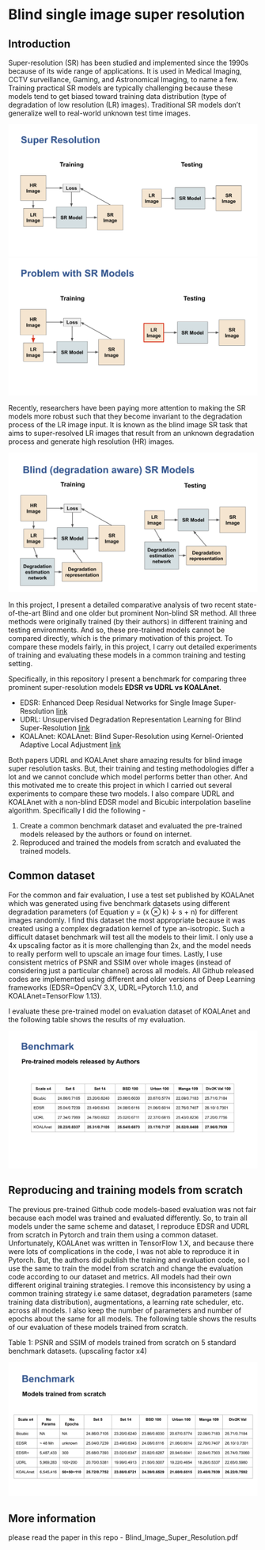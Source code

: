 # Blind single image super resolution

## Introduction

Super-resolution (SR) has been studied and implemented since the 1990s because of its wide range of applications. It is used in Medical Imaging, CCTV surveillance, Gaming, and Astronomical Imaging, to name a few. Training practical SR models are typically challenging because these models tend to get biased toward training data distribution (type of degradation of low resolution (LR) images). Traditional SR models don’t generalize well to real-world unknown test time images. 

<img src="https://github.com/DevashishPrasad/superresolution/blob/main/pictures/1.png" />

<img src="https://github.com/DevashishPrasad/superresolution/blob/main/pictures/2.png" />

Recently, researchers have been paying more attention to making the SR models more robust such that they become invariant to the degradation process of the LR image input. It is known as the blind image SR task that aims to super-resolved LR images that result from an unknown degradation process and generate high resolution (HR) images. 

<img src="https://github.com/DevashishPrasad/superresolution/blob/main/pictures/3.png" />

In this project, I present a detailed comparative analysis of two recent state-of-the-art Blind and one older but prominent Non-blind SR method. All three methods were originally trained (by their authors) in different training and testing environments. And so, these pre-trained models cannot be compared directly, which is the primary motivation of this project. To compare these models fairly, in this project, I carry out detailed experiments of training and evaluating these models in a common training and testing setting. 

Specifically, in this repository I present a benchmark for comparing three prominent super-resolution models **EDSR vs UDRL vs KOALAnet**.

- EDSR: Enhanced Deep Residual Networks for Single Image Super-Resolution [link](https://arxiv.org/abs/1707.02921)
- UDRL: Unsupervised Degradation Representation Learning for Blind Super-Resolution [link](https://arxiv.org/abs/2104.00416)
- KOALAnet: KOALAnet: Blind Super-Resolution using Kernel-Oriented Adaptive Local Adjustment [link](https://arxiv.org/abs/2012.08103)

Both papers UDRL and KOALAnet share amazing results for blind image super resolution tasks. But, their training and testing methodologies differ a lot and we cannot conclude which model performs better than other. And this motivated me to create this project in which I carried out several experiments to compare these two models. I also compare UDRL and KOALAnet with a non-blind EDSR model and Bicubic interpolation baseline algorithm. Specifically I did the following - 

1. Create a common benchmark dataset and evaluated the pre-trained models released by the authors or found on internet.
2. Reproduced and trained the models from scratch and evaluated the trained models.

## Common dataset
For the common and fair evaluation, I use a test set published by KOALAnet which was generated using five benchmark datasets using different degradation parameters (of Equation y = (x ⊗ k) ↓ s + n) for different images randomly. I find this dataset the most appropriate because it was created using a complex degradation kernel of type an-isotropic. Such a difficult dataset benchmark will test all the models to their limit. I only use a 4x upscaling factor as it is more challenging than 2x, and the model needs to really perform well to upscale an image four times. Lastly, I use consistent metrics of PSNR and SSIM over whole images (instead of considering just a particular channel) across all models. All Github released codes are implemented using different and older versions of Deep Learning frameworks (EDSR=OpenCV 3.X, UDRL=Pytorch 1.1.0, and KOALAnet=TensorFlow 1.13). 

I evaluate these pre-trained model on evaluation dataset of KOALAnet and the following table shows the results of my evaluation.

<img src="https://github.com/DevashishPrasad/superresolution/blob/main/pictures/4.png" />

## Reproducing and training models from scratch
The previous pre-trained Github code models-based evaluation was not fair because each model was trained and evaluated differently. So, to train all models under the same scheme and dataset, I reproduce EDSR and UDRL from scratch in Pytorch and train them using a common dataset. Unfortunately, KOALAnet was written in TensorFlow 1.X, and because there were lots of complications in the code, I was not able to reproduce it in Pytorch. But, the authors did publish the training and evaluation code, so I use the same to train the model from scratch and change the evaluation code according to our dataset and metrics. All models had their own different original training strategies. I remove this inconsistency by using a common training strategy i.e same dataset, degradation parameters (same training data distribution), augmentations, a learning rate scheduler, etc. across all models. I also keep the number of parameters and number of epochs about the same for all models. The following table shows the results of our evaluation of these models trained from scratch.


Table 1: PSNR and SSIM of models trained from scratch on 5 standard benchmark datasets. (upscaling
factor x4)

<img src="https://github.com/DevashishPrasad/superresolution/blob/main/pictures/5.png" />

## More information 

please read the paper in this repo - Blind_Image_Super_Resolution.pdf

